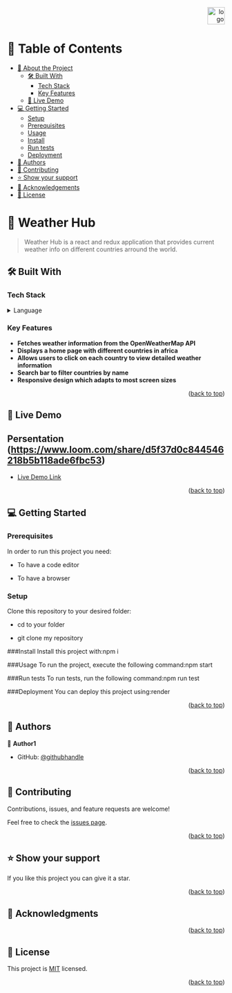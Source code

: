  <div align="right"> 
  <img src="./image/murple_logo.png" alt="logo" width="40"  height="auto" /> 
</div>

<!-- TABLE OF CONTENTS -->

# 📗 Table of Contents

- [📖 About the Project](#about-project)
  - [🛠 Built With](#built-with)
    - [Tech Stack](#tech-stack)
    - [Key Features](#key-features)
  - [🚀 Live Demo](#live-demo)
- [💻 Getting Started](#getting-started)
  - [Setup](#setup)
  - [Prerequisites](#prerequisites)
  - [Usage](#usage)
  - [Install](#install)
  - [Run tests](#run-tests)
  - [Deployment](#deployment)  
- [👥 Authors](#authors) 
- [🤝 Contributing](#contributing)
- [⭐️ Show your support](#support)
- [🙏 Acknowledgements](#acknowledgements) 
- [📝 License](#license)

<!-- PROJECT DESCRIPTION -->

# 📖  Weather Hub  <a name="about-project"></a>

>Weather Hub is a react and redux application that provides current weather info on different countries arround the world.

 

## 🛠 Built With <a name="built-with"></a>

### Tech Stack <a name="tech-stack"></a>


<details>
  <summary>Language</summary>
  <ul>
    <li><a href="https://reactjs.org/">HTML/Css</a></li>
    <li><a href="https://reactjs.org/">React</a></li>
    <li><a href="https://reactjs.org/">Redux</a></li>
  </ul>
</details> 
 

<!-- Features -->



### Key Features <a name="key-features"></a>
- **Fetches weather information from the OpenWeatherMap API**
- **Displays a home page with different countries in africa**
- **Allows users to click on each country to view detailed weather information**
- **Search bar to filter countries by name**
- **Responsive design which adapts to most screen sizes**
 

<p align="right">(<a href="#readme-top">back to top</a>)</p>

<!-- LIVE DEMO -->

## 🚀 Live Demo <a name="live-demo"></a>
## Persentation (https://www.loom.com/share/d5f37d0c844546218b5b118ade6fbc53)

- [Live Demo Link](https://weather-app-hub.netlify.app)

<p align="right">(<a href="#readme-top">back to top</a>)</p>

<!-- GETTING STARTED -->



## 💻 Getting Started <a name="getting-started"></a>

 

### Prerequisites

In order to run this project you need:

- To have a code editor 

- To have a browser


### Setup

Clone this repository to your desired folder:

- cd to your folder

- git clone my repository   

 ###Install
Install this project with:npm i

 ###Usage
To run the project, execute the following command:npm start

 ###Run tests
To run tests, run the following command:npm run test

###Deployment
You can deploy this project using:render

 

<p align="right">(<a href="#readme-top">back to top</a>)</p>

<!-- AUTHORS -->

## 👥 Authors <a name="authors"></a>


👤 **Author1**

- GitHub: [@githubhandle](https://github.com/AhmadiGu/)

 

<p align="right">(<a href="#readme-top">back to top</a>)</p>


<!-- CONTRIBUTING -->

## 🤝 Contributing <a name="contributing"></a>

Contributions, issues, and feature requests are welcome!

Feel free to check the [issues page](../../issues/).

<p align="right">(<a href="#readme-top">back to top</a>)</p>

<!-- SUPPORT -->

## ⭐️ Show your support <a name="support"></a>


If you like this project you can give it a star.

<p align="right">(<a href="#readme-top">back to top</a>)</p>

<!-- ACKNOWLEDGEMENTS -->

## 🙏 Acknowledgments <a name="acknowledgements"></a>

 

 

<p align="right">(<a href="#readme-top">back to top</a>)</p>

 

<!-- LICENSE -->

## 📝 License <a name="license"></a>

This project is [MIT](./LICENSE.md) licensed.


<p align="right">(<a href="#readme-top">back to top</a>)</p>